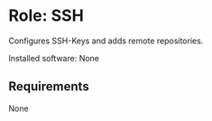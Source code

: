 # Role: SSH
Configures SSH-Keys and adds remote repositories.

Installed software: None


## Requirements
None
